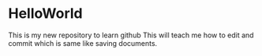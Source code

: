 # HelloWorld
This is my new repository to learn github 
This will teach me how to edit and commit which is same like saving documents.
